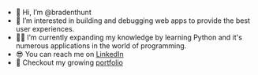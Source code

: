 - 👋 Hi, I’m @bradenthunt
- 🧩 I’m interested in building and debugging web apps to provide the best user experiences.
- 👨‍💻 I’m currently expanding my knowledge by learning Python and it's numerous applications in the world of programming.
- 😎 You can reach me on [LinkedIn](https://www.linkedin.com/in/bradenthunt/)
- 📁 Checkout my growing [portfolio](https://bradenthunt.com)
